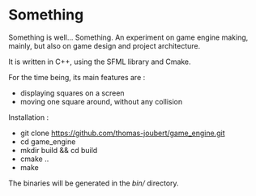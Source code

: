 # Something

Something is well... Something. An experiment on game engine making, mainly,
but also on game design and project architecture.

It is written in C++, using the SFML library and Cmake.

For the time being, its main features are :
* displaying squares on a screen
* moving one square around, without any collision

Installation :
* git clone https://github.com/thomas-joubert/game_engine.git
* cd game_engine
* mkdir build && cd build
* cmake ..
* make

The binaries will be generated in the _bin/_ directory.
